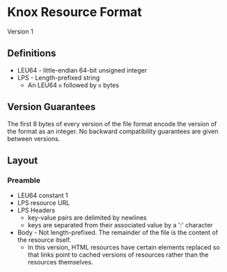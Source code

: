 # Knox Resource Format

Version 1

## Definitions

- LEU64 - little-endian 64-bit unsigned integer
- LPS - Length-prefixed string
    - An LEU64 `n` followed by `n` bytes

## Version Guarantees

The first 8 bytes of every version of the file format encode the version of the
format as an integer. No backward compatibility guarantees are given between
versions.

## Layout

### Preamble

- LEU64 constant 1
- LPS resource URL
- LPS Headers
    - key-value pairs are delimited by newlines
    - keys are separated from their associated value by a ':' character
- Body - Not length-prefixed. The remainder of the file is the content of the
  resource itself.
    - In this version, HTML resources have certain elements replaced so that links point to cached versions of resources rather than the resources themselves.
